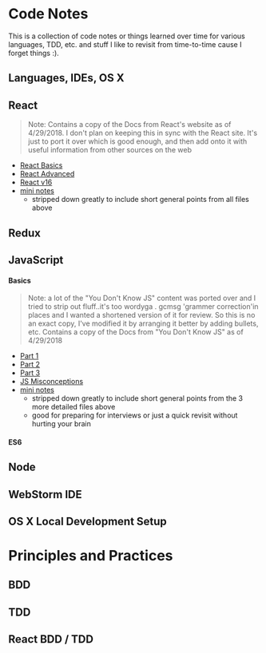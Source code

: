 # Code Notes

This is a collection of code notes or things learned over time for various languages, TDD, etc. and stuff I like to revisit from time-to-time cause I forget things :).

## Languages, IDEs, OS X

## **React**
 >  Note: Contains a copy of the Docs from React's website as of 4/29/2018.  I don't plan on keeping this in sync with the React site.  It's just to port it over which is good enough, and then add onto it with useful information from other sources on the web

- [React Basics](react-basics.md)
- [React Advanced](react-advanced.md)
- [React v16](react-v16.md)
- [mini notes](react--mini.md)
    -  stripped down greatly to include short general points from all files above
## **Redux**
## **JavaScript**
#### **Basics**
>  Note: a lot of the "You Don't Know JS" content was ported over and I tried to strip out fluff..it's too wordyga .
       gcmsg 'grammer correction'in places and I wanted a shortened version of it for review.  So this is no an exact copy, I've modified it by arranging it better by adding bullets, etc. Contains a copy of the Docs from "You Don't Know JS" as of 4/29/2018
- [Part 1](js-basics-notes.md)
- [Part 2](js-basics-notes-2.md)
- [Part 3](js-basics-notes-3.md)
- [JS Misconceptions](js-misconceptions.md)
- [mini notes](js-basics-notes-mini.md)
    - stripped down greatly to include short general points from the 3 more detailed files above
    - good for preparing for interviews or just a quick revisit without hurting your brain
#### **ES6**
## **Node**
## **WebStorm IDE**
## **OS X Local Development Setup**

# Principles and Practices
## **BDD**
## **TDD**
## **React BDD / TDD**